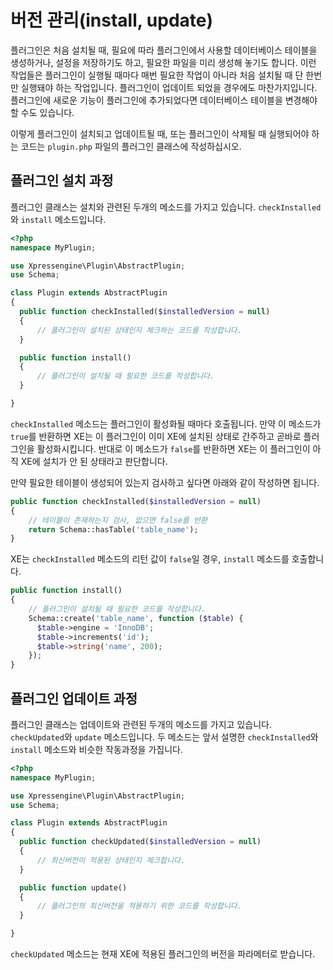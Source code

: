 # 버전 관리\(install, update\)

플러그인은 처음 설치될 때, 필요에 따라 플러그인에서 사용할 데이터베이스 테이블을 생성하거나, 설정을 저장하기도 하고, 필요한 파일을 미리 생성해 놓기도 합니다. 이런 작업들은 플러그인이 실행될 때마다 매번 필요한 작업이 아니라 처음 설치될 때 단 한번만 실행돼야 하는 작업입니다. 플러그인이 업데이트 되었을 경우에도 마찬가지입니다. 플러그인에 새로운 기능이 플러그인에 추가되었다면 데이터베이스 테이블을 변경해야 할 수도 있습니다.

이렇게 플러그인이 설치되고 업데이트될 때, 또는 플러그인이 삭제될 때 실행되어야 하는 코드는 `plugin.php` 파일의 플러그인 클래스에 작성하십시오.

## 플러그인 설치 과정

플러그인 클래스는 설치와 관련된 두개의 메소드를 가지고 있습니다. `checkInstalled`와 `install` 메소드입니다.

```php
<?php
namespace MyPlugin;

use Xpressengine\Plugin\AbstractPlugin;
use Schema;

class Plugin extends AbstractPlugin
{
  public function checkInstalled($installedVersion = null)
  {
      // 플러그인이 설치된 상태인지 체크하는 코드를 작성합니다.
  }

  public function install()
  {
      // 플러그인이 설치될 때 필요한 코드를 작성합니다.
  }

}
```

`checkInstalled` 메소드는 플러그인이 활성화될 때마다 호출됩니다. 만약 이 메소드가 `true`를 반환하면 XE는 이 플러그인이 이미 XE에 설치된 상태로 간주하고 곧바로 플러그인을 활성화시킵니다. 반대로 이 메소드가 `false`를 반환하면 XE는 이 플러그인이 아직 XE에 설치가 안 된 상태라고 판단합니다.

만약 필요한 테이블이 생성되어 있는지 검사하고 싶다면 아래와 같이 작성하면 됩니다.

```php
public function checkInstalled($installedVersion = null)
{
    // 테이블이 존재하는지 검사, 없으면 false를 반환
    return Schema::hasTable('table_name');
}
```

XE는 `checkInstalled` 메소드의 리턴 값이 `false`일 경우, `install` 메소드를 호출합니다.

```php
public function install()
{
    // 플러그인이 설치될 때 필요한 코드를 작성합니다.
    Schema::create('table_name', function ($table) {
      $table->engine = 'InnoDB';
      $table->increments('id');
      $table->string('name', 200);
    });
}
```

## 플러그인 업데이트 과정

플러그인 클래스는 업데이트와 관련된 두개의 메소드를 가지고 있습니다. `checkUpdated`와 `update` 메소드입니다. 두 메소드는 앞서 설명한 `checkInstalled`와 `install` 메소드와 비슷한 작동과정을 가집니다.

```php
<?php
namespace MyPlugin;

use Xpressengine\Plugin\AbstractPlugin;
use Schema;

class Plugin extends AbstractPlugin
{
  public function checkUpdated($installedVersion = null)
  {
      // 최신버전이 적용된 상태인지 체크합니다.
  }

  public function update()
  {
      // 플러그인의 최신버전을 적용하기 위한 코드를 작성합니다.
  }

}
```

`checkUpdated` 메소드는 현재 XE에 적용된 플러그인의 버전을 파라메터로 받습니다.

